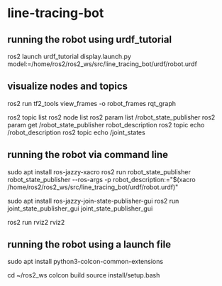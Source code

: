 # line-tracing-bot


## running the robot using urdf_tutorial
ros2 launch urdf_tutorial display.launch.py model:=/home/ros2/ros2_ws/src/line_tracing_bot/urdf/robot.urdf


## visualize nodes and topics
ros2 run tf2_tools view_frames -o robot_frames
rqt_graph

ros2 topic list
ros2 node list
ros2 param list /robot_state_publisher
ros2 param get /robot_state_publisher robot_description
ros2 topic echo /robot_description
ros2 topic echo /joint_states


## running the robot via command line
sudo apt install ros-jazzy-xacro
ros2 run robot_state_publisher robot_state_publisher --ros-args -p robot_description:="$(xacro /home/ros2/ros2_ws/src/line_tracing_bot/urdf/robot.urdf)"

sudo apt install ros-jazzy-join-state-publisher-gui
ros2 run joint_state_publisher_gui joint_state_publisher_gui

ros2 run rviz2 rviz2


## running the robot using a launch file
sudo apt install python3-colcon-common-extensions

cd ~/ros2_ws
colcon build
source install/setup.bash



